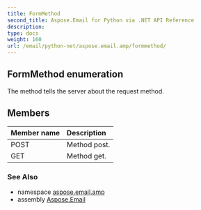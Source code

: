```yaml
---
title: FormMethod
second_title: Aspose.Email for Python via .NET API Reference
description: 
type: docs
weight: 160
url: /email/python-net/aspose.email.amp/formmethod/
---
```


## FormMethod enumeration

The method tells the server about the request method.

## Members
| Member name | Description |
| :- | :- |
|POST|Method post.|
|GET|Method get.|

### See Also

* namespace [aspose.email.amp](/email/python-net/aspose.email.amp/)
* assembly [Aspose.Email](/slides/python-net/)

